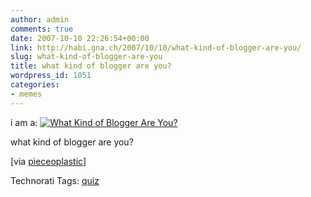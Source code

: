 ```yaml
---
author: admin
comments: true
date: 2007-10-10 22:26:54+00:00
link: http://habi.gna.ch/2007/10/10/what-kind-of-blogger-are-you/
slug: what-kind-of-blogger-are-you
title: what kind of blogger are you?
wordpress_id: 1051
categories:
- memes
---
```


i am a: [
![What Kind of Blogger Are You?](http://quiz.blogactionday.org/images/purist-expert-socialite.gif)
](http://quiz.blogactionday.org)

what kind of blogger are you?

[via [pieceoplastic](https://pieceoplastic.com/index.php/3138/what-kind-of-blogger-are-you/)]


Technorati Tags: [quiz](http://www.technorati.com/tag/quiz)
